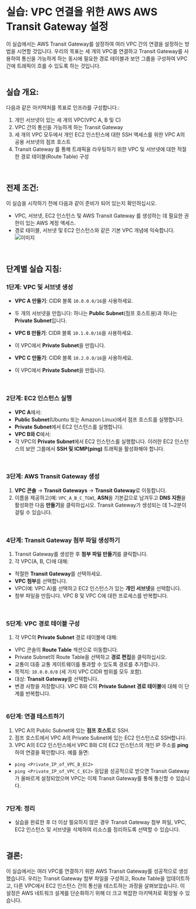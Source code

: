 # 실습: VPC 연결을 위한 AWS AWS Transit Gateway  설정
이 실습에서는 AWS Transit Gateway를 설정하여 여러 VPC 간의 연결을 설정하는 방법을 시연할 것입니다. 우리의 목표는 세 개의 VPC를 연결하고 Transit Gateway를 사용하여 통신을 가능하게 하는 동시에 필요한 경로 테이블과 보안 그룹을 구성하여 VPC 간에 트래픽이 흐를 수 있도록 하는 것입니다.
</br></br>

## 실습 개요:
다음과 같은 아키텍처를 목표로 인프라를 구성합니다.:
1. 개인 서브넷이 있는 세 개의 VPC(VPC A, B 및 C)
2. VPC 간의 통신을 가능하게 하는 Transit Gateway
3. 세 개의 VPC 모두에서 개인 EC2 인스턴스에 대한 SSH 액세스를 위한 VPC A의 공용 서브넷의 점프 호스트
4. Transit Gateway 를 통해 트래픽을 라우팅하기 위한 VPC 및 서브넷에 대한 적절한 경로 테이블(Route Table) 구성
</br>

## 전제 조건:
이 실습을 시작하기 전에 다음과 같이 준비가 되어 있는지 확인하십시오.

- VPC, 서브넷, EC2 인스턴스 및 AWS Transit Gateway 를 생성하는 데 필요한 권한이 있는 AWS 계정 액세스.
- 경로 테이블, 서브넷 및 EC2 인스턴스와 같은 기본 VPC 개념에 익숙합니다.
![ 이미지](https://github.com/user-attachments/assets/587c1733-088a-4a8b-9759-eb3f11ebe610)
</br>

## 단계별 실습 지침:
### 1단계: VPC 및 서브넷 생성

- **VPC A 만들기**: CIDR 블록 `10.0.0.0/16`을 사용하세요.
- 두 개의 서브넷을 만듭니다: 하나는 **Public Subnet**(점프 호스트용)과 하나는 **Private Subnet**입니다.

- **VPC B 만들기**: CIDR 블록 `10.1.0.0/16`을 사용하세요.
- 이 VPC에서 **Private Subnet**을 만듭니다.

- **VPC C 만들기**: CIDR 블록 `10.2.0.0/16`을 사용하세요.
- 이 VPC에서 **Private Subnet**을 만듭니다.
</br>

### 2단계: EC2 인스턴스 실행
- **VPC A**에서:
- **Public Subnet**(Ubuntu 또는 Amazon Linux)에서 점프 호스트를 실행합니다.
- **Private Subnet**에서 EC2 인스턴스를 실행합니다.
- **VPC B와 C**에서:
- 각 VPC의 **Private Subnet**에서 EC2 인스턴스를 실행합니다.
이러한 EC2 인스턴스의 보안 그룹에서 **SSH 및 ICMP(ping)** 트래픽을 활성화해야 합니다.
</br>

### 3단계: AWS Transit Gateway 생성
1. **VPC 콘솔** → **Transit Gateways** → **Transit Gateway**로 이동합니다.
2. 이름을 제공하고(예: `VPC_A_B_C_TGW`), **ASN**을 기본값으로 남겨두고 **DNS 지원**을 활성화한 다음 **만들기**을 클릭하십시오.
Transit Gateway가 생성되는 데 1~2분이 걸릴 수 있습니다.
</br>

### 4단계: Transit Gateway 첨부 파일 생성하기
1. Transit Gateway를 생성한 후 **첨부 파일 만들기**를 클릭합니다.
2. 각 VPC(A, B, C)에 대해:
- 적절한 **Transit Gateway**를 선택하세요.
- **VPC 첨부**를 선택합니다.
- VPC(예: VPC A)를 선택하고 EC2 인스턴스가 있는 **개인 서브넷**을 선택합니다.
- 첨부 파일을 만듭니다.
VPC B 및 VPC C에 대한 프로세스를 반복합니다.
</br>

### 5단계: VPC 경로 테이블 구성
1. 각 VPC의 **Private Subnet** 경로 테이블에 대해:
- VPC 콘솔의 **Route Table** 섹션으로 이동합니다.
- Private Subnet의 Route Table을 선택하고 **경로 편집**을 클릭하십시오.
- 교통이 대중 교통 게이트웨이를 통과할 수 있도록 경로를 추가합니다.
- 목적지: `10.0.0.0/8` (세 가지 VPC CIDR 범위를 모두 포함).
- 대상: **Transit Gateway**를 선택합니다.
- 변경 사항을 저장합니다.
VPC B와 C의 **Private Subnet 경로 테이블**에 대해 이 단계를 반복합니다.
</br></br>


### 6단계: 연결 테스트하기
1. VPC A의 Public Subnet에 있는 **점프 호스트**로 SSH.
2. 점프 호스트에서 VPC A의 Private Subnet에 있는 EC2 인스턴스로 SSH합니다.
3. VPC A의 EC2 인스턴스에서 VPC B와 C의 EC2 인스턴스의 개인 IP 주소를 **ping**하여 연결을 확인합니다.
예를 들면:
- `ping <Private_IP_of_VPC_B_EC2>`
- `ping <Private_IP_of_VPC_C_EC2>`
응답을 성공적으로 받으면 Transit Gateway가 올바르게 설정되었으며 VPC는 이제 Transit Gateway를 통해 통신할 수 있습니다.
</br></br>



### 7단계: 정리
- 실습을 완료한 후 더 이상 필요하지 않은 경우 Transit Gateway 첨부 파일, VPC, EC2 인스턴스 및 서브넷을 삭제하여 리소스를 정리하도록 선택할 수 있습니다.
</br></br>



## 결론:
이 실습에서는 여러 VPC를 연결하기 위한 AWS Transit Gateway를 성공적으로 생성했습니다. 우리는 Transit Gateway 첨부 파일을 구성하고, Route Table을 업데이트하고, 다른 VPC에서 EC2 인스턴스 간의 통신을 테스트하는 과정을 살펴보았습니다. 이 설정은 AWS 네트워크 설계를 단순화하기 위해 더 크고 복잡한 아키텍처로 확장될 수 있습니다.
</br>
